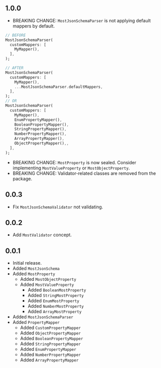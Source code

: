 ## 1.0.0
- BREAKING CHANGE: `MostJsonSchemaParser` is not applying default mappers by default. 
```dart
// BEFORE
MostJsonSchemaParser(
  customMappers: [
    MyMapper(),
  ],
);

// AFTER
MostJsonSchemaParser(
  customMappers: [
    MyMapper(),
    ...MostJsonSchemaParser.defaultMappers,
  ],
);
// OR
MostJsonSchemaParser(
  customMappers: [
    MyMapper(),
    EnumPropertyMapper(),
    BooleanPropertyMapper(),
    StringPropertyMapper(),
    NumberPropertyMapper(),
    ArrayPropertyMapper(),
    ObjectPropertyMapper(),,
  ],
);
```
- BREAKING CHANGE: `MostProperty` is now sealed. Consider implementing `MostValueProperty` or `MostObjectProperty`.
- BREAKING CHANGE: Validator-related classes are removed from the package.

## 0.0.3
- Fix `MostJsonSchemaValidator` not validating.

## 0.0.2
- Add `MostValidator` concept.

## 0.0.1

- Initial release.
- Added `MostJsonSchema`
- Added `MostProperty`
  - Added `MostObjectProperty`
  - Added `MostValueProperty`
    - Added `BooleanMostProperty`
    - Added `StringMostProperty`
    - Added `EnumMostProperty`
    - Added `NumberMostProperty`
    - Added `ArrayMostProperty`
- Added `MostJsonSchemaParser`
- Added `PropertyMapper`
  - Added `CustomPropertyMapper` 
  - Added `ObjectPropertyMapper`
  - Added `BooleanPropertyMapper`
  - Added `StringPropertyMapper`
  - Added `EnumPropertyMapper`
  - Added `NumberPropertyMapper`
  - Added `ArrayPropertyMapper`

